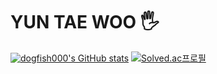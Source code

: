 # YUN TAE WOO 🖐


[![dogfish000's GitHub stats](https://github-readme-stats.vercel.app/api?username=dogfish000&show_icons=true&theme=dracula)](https://github.com/anuraghazra/github-readme-stats) [![Solved.ac프로필](http://mazassumnida.wtf/api/v2/generate_badge?boj=dogfish000)](https://solved.ac/dogfish000)


